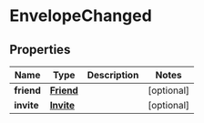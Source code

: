 
# EnvelopeChanged

## Properties
Name | Type | Description | Notes
------------ | ------------- | ------------- | -------------
**friend** | [**Friend**](Friend.md) |  |  [optional]
**invite** | [**Invite**](Invite.md) |  |  [optional]




